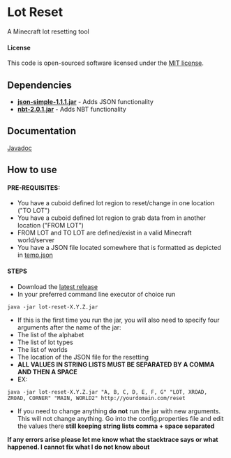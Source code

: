 # Lot Reset

A Minecraft lot resetting tool

#### License

This code is open-sourced software licensed under the [MIT license](http://opensource.org/licenses/MIT).

## Dependencies

+ **[json-simple-1.1.1.jar](https://github.com/fangyidong/json-simple)** - Adds JSON functionality
+ **[nbt-2.0.1.jar](https://github.com/seanboyy/NBT)** - Adds NBT functionality

## Documentation

[Javadoc](https://seanboyy.github.io/doc/LotReset/index.html)

## How to use

#### PRE-REQUISITES:

+ You have a cuboid defined lot region to reset/change in one location ("TO LOT")
+ You have a cuboid defined lot region to grab data from in another location ("FROM LOT")
+ FROM LOT and TO LOT are defined/exist in a valid Minecraft world/server
+ You have a JSON file located somewhere that is formatted as depicted in [temp.json](https://github.com/Promethia/LotReset/blob/master/temp.json)

#### STEPS
+ Download the [latest release](https://github.com/Promethia/LotReset/releases)
+ In your preferred command line executor of choice run
```
java -jar lot-reset-X.Y.Z.jar
```
+ If this is the first time you run the jar, you will also need to specify four arguments after the name of the jar:
+ The list of the alphabet
+ The list of lot types
+ The list of worlds
+ The location of the JSON file for the resetting
+ **ALL VALUES IN STRING LISTS MUST BE SEPARATED BY A COMMA AND THEN A SPACE**
+ EX:
```
java -jar lot-reset-X.Y.Z.jar "A, B, C, D, E, F, G" "LOT, XROAD, ZROAD, CORNER" "MAIN, WORLD2" http://yourdomain.com/reset
```
+ If you need to change anything **do not** run the jar with new arguments. This will not change anything. Go into the config.properties file and edit the values there **still keeping string lists comma + space separated**

**If any errors arise please let me know what the stacktrace says or what happened. I cannot fix what I do not know about**
